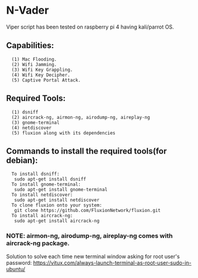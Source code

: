 # N-Vader
 Viper script has been tested on raspberry pi 4 having kali/parrot OS. 
 ## Capabilities:
      (1) Mac Flooding.
      (2) Wifi Jamming.
      (3) Wifi Key Grappling.
      (4) Wifi Key Decipher.
      (5) Captive Portal Attack.
 ## Required Tools:
      (1) dsniff
      (2) aircrack-ng, airmon-ng, airodump-ng, aireplay-ng
      (3) gnome-terminal
      (4) netdiscover
      (5) fluxion along with its dependencies
 ## Commands to install the required tools(for debian):
      To install dsniff:
       sudo apt-get install dsniff
      To install gnome-terminal:
       sudo apt-get install gnome-terminal
      To install netdiscover:
       sudo apt-get install netdiscover
      To clone fluxion onto your system:
       git clone https://github.com/FluxionNetwork/fluxion.git
      To install aircrack-ng:
       sudo apt-get install aircrack-ng
   ### NOTE: airmon-ng, airodump-ng, aireplay-ng comes with aircrack-ng package.
   Solution to solve each time new terminal window asking for root user's password:
   https://vitux.com/always-launch-terminal-as-root-user-sudo-in-ubuntu/
